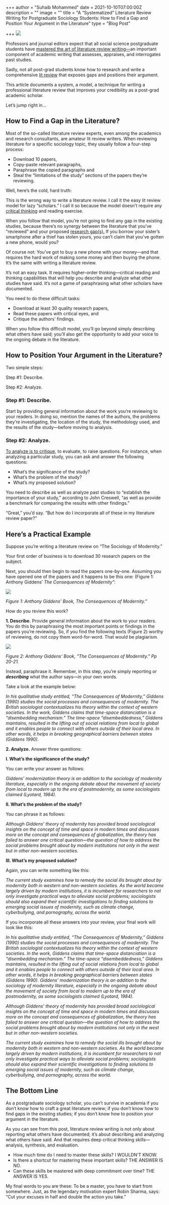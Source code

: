 +++
author = "Suhaib Mohammed"
date = 2021-10-10T07:00:00Z
description = ""
image = ""
title = "A “Systematized” Literature Review Writing for Postgraduate Sociology Students: How to Find a Gap and Position Your Argument in the Literature"
type = "Blog Post"

+++
![](https://res.cloudinary.com/du2q0byil/image/upload/v1633877323/books-1245690_1920_sgrzlg.jpg)

Professors and journal editors expect that all social science postgraduate students have [mastered the art of literature review writing—](https://writing.wisc.edu/handbook/assignments/reviewofliterature/)an important component of academic writing that assesses, appraises, and interrogates past studies.

Sadly, not all post-grad students know how to research and write a comprehensive [lit review](https://writingcenter.uagc.edu/writing-literature-review) that exposes gaps and positions their argument.

This article documents a system, a model, a technique for writing a professional literature review that improves your credibility as a post-grad academic scholar.

Let’s jump right in…

## How to Find a Gap in the Literature?

Most of the so-called literature review experts, even among the academics and research consultants, are amateur lit review writers. When reviewing literature for a specific sociology topic, they usually follow a four-step process:

* Download 10 papers,
* Copy-paste relevant paragraphs,
* Paraphrase the copied paragraphs and
* Steal the “limitations of the study” sections of the papers they’re reviewing.

Well, here’s the cold, hard truth:

This is the wrong way to write a literature review. I call it the easy lit review model for lazy “scholars.” I call it so because the model doesn’t require any [critical thinking](https://www.criticalthinking.org/pages/defining-critical-thinking/766) and reading exercise.

When you follow that model, you’re not going to find any gap in the existing studies, because there’s no synergy between the literature that you’ve “reviewed” and your proposed [research gap(s).](https://scientific-publishing.webshop.elsevier.com/research-process/what-is-research-gap/) If you borrow your sister’s smartphone after a thief has stolen yours, you can’t claim that you’ve gotten a new phone, would you?

Of course not: You’ve got to buy a new phone with your money—and that requires the hard work of making some money and then buying the phone. It’s the same with writing a literature review.

It’s not an easy task. It requires higher-order thinking—critical reading and thinking capabilities that will help you describe and analyze what other studies have said. It’s not a game of paraphrasing what other scholars have documented.

You need to do these difficult tasks:

* Download at least 30 quality research papers,
* Read these papers with critical eyes, and
* Critique the authors’ findings.

When you follow this difficult model, you’ll go beyond simply describing what others have said; you’ll also get the opportunity to add your voice to the ongoing debate in the literature.

## How to Position Your Argument in the Literature?

Two simple steps:

Step #1: Describe.

Step #2: Analyze.

### Step #1: Describe.

Start by providing general information about the work you’re reviewing to your readers. In doing so, mention the names of the authors, the problems they’re investigating, the location of the study, the methodology used, and the results of the study—before moving to analysis.

### Step #2: Analyze.

[To analyze is to critique](https://www.monash.edu/rlo/research-writing-assignments/assignment-types/writing-an-essay/analysis-vs-description), to evaluate, to raise questions. For instance, when analyzing a particular study, you can ask and answer the following questions:

* What’s the significance of the study?
* What’s the problem of the study?
* What’s my proposed solution?

You need to describe as well as analyze past studies to “establish the importance of your study,” according to John Creswell, “as well as provide a benchmark for comparing the results with other findings.”

“Great,” you’d say. “But how do I incorporate all of these in my literature review paper?”

## Here’s a Practical Example

Suppose you’re writing a literature review on “The Sociology of Modernity.”

Your first order of business is to download 30 research papers on the subject.

Next, you should then begin to read the papers one-by-one. Assuming you have opened one of the papers and it happens to be this one: (Figure 1: Anthony Giddens’ _The Consequences of Modernity”:_

![](https://res.cloudinary.com/du2q0byil/image/upload/v1633878624/unnamed_klus2z.png)

_Figure 1: Anthony Giddens’ Book, The Consequences of Modernity.”_

How do you review this work?

**1. Describe.** Provide general information about the work to your readers. You do this by paraphrasing the most important points or findings in the papers you’re reviewing. So, if you find the following texts (Figure 2) worthy of reviewing, do not copy them word-for-word. That would be plagiarism.

![](https://res.cloudinary.com/du2q0byil/image/upload/v1633878850/im2_nvbu33.png)

_Figure 2: Anthony Giddens’ Book, "The Consequences of Modernity.” Pp 20-21._

Instead, paraphrase it. Remember, in this step, you’re simply reporting or **_describing_** what the author says—in your own words.

Take a look at the example below:

_In his qualitative study entitled, “The Consequences of Modernity,” Giddens (1990) studies the social processes and consequences of modernity. The British sociologist contextualizes his theory within the context of western societies. In the work, Giddens claims that time-space distanciation is a “disembedding mechanism.” The time-space “disembeddedness,” Giddens maintains, resulted in the lifting out of social relations from local to global and it enables people to connect with others outside of their local area. In other words, it helps in breaking geographical barriers between states (Giddens 1990)._

**2. Analyze.** Answer three questions:

**I. What’s the significance of the study?**

You can write your answer as follows:

_Giddens’ modernization theory is an addition to the sociology of modernity literature, especially in the ongoing debate about the movement of society from local to modern up to the era of postmodernity, as some sociologists claimed (Lyotard, 1984)._

**II. What’s the problem of the study?**

You can phrase it as follows:

_Although Giddens’ theory of modernity has provided broad sociological insights on the concept of time and space in modern times and discusses more on the concept and consequences of globalization, the theory has failed to answer one critical question—the question of how to address the social problems brought about by modern institutions not only in the west but in other non-western societies._

**III. What’s my proposed solution?**

Again, you can write something like this:

_The current study examines how to remedy the social ills brought about by modernity both in western and non-western societies. As the world became largely driven by modern institutions, it is incumbent for researchers to not only investigate practical ways to alleviate social problems; sociologists should also expand their scientific investigations to finding solutions to emerging social issues of modernity, such as climate change, cyberbullying, and pornography, across the world._

If you incorporate all these answers into your review, your final work will look like this:

_In his qualitative study entitled, “The Consequences of Modernity,” Giddens (1990) studies the social processes and consequences of modernity. The British sociologist contextualizes his theory within the context of western societies. In the work, Giddens claims that time-space distanciation is a “disembedding mechanism.” The time-space “disembeddedness,” Giddens maintains, resulted in the lifting out of social relations from local to global and it enables people to connect with others outside of their local area. In other words, it helps in breaking geographical barriers between states (Giddens 1990). Giddens’ modernization theory is an addition to the sociology of modernity literature, especially in the ongoing debate about the movement of society from local to modern up to the era of postmodernity, as some sociologists claimed (Lyotard, 1984)._

_Although Giddens’ theory of modernity has provided broad sociological insights on the concept of time and space in modern times and discusses more on the concept and consequences of globalization, the theory has failed to answer one critical question—the question of how to address the social problems brought about by modern institutions not only in the west but in other non-western societies._

_The current study examines how to remedy the social ills brought about by modernity both in western and non-western societies. As the world became largely driven by modern institutions, it is incumbent for researchers to not only investigate practical ways to alleviate social problems; sociologists should also expand their scientific investigations to finding solutions to emerging social issues of modernity, such as climate change, cyberbullying, and pornography, across the world._

## The Bottom Line

As a postgraduate sociology scholar, you can’t survive in academia if you don’t know how to craft a great literature review; if you don’t know how to find gaps in the existing studies; if you don’t know how to position your argument in the literature.

As you can see from this post, literature review writing is not only about reporting what others have documented; it’s about describing and analyzing what others have said. And that requires deep critical thinking skills—analysis, synthesis, and evaluation.

* How much time do I need to master these skills? I WOULDN’T KNOW.
* Is there a shortcut for mastering these important skills? THE ANSWER IS NO.
* Can these skills be mastered with deep commitment over time? THE ANSWER IS YES.

My final words to you are these: To be a master, you have to start from somewhere. Just, as the legendary motivation expert Robin Sharma, says: “Cut your excuses in half and double the action you take.”